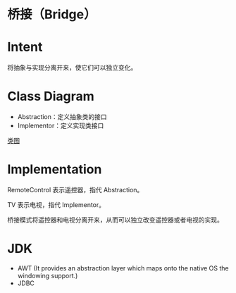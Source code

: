 # 桥接（Bridge）
# Intent
将抽象与实现分离开来，使它们可以独立变化。

# Class Diagram
- Abstraction：定义抽象类的接口
- Implementor：定义实现类接口

[类图](https://github.com/CyC2018/CS-Notes/raw/master/notes/pics/2a1f8b0f-1dd7-4409-b177-a381c58066ad.png)

# Implementation
RemoteControl 表示遥控器，指代 Abstraction。

TV 表示电视，指代 Implementor。

桥接模式将遥控器和电视分离开来，从而可以独立改变遥控器或者电视的实现。

# JDK
- AWT (It provides an abstraction layer which maps onto the native OS the windowing support.)
- JDBC
